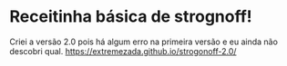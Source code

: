 # Receitinha básica de strognoff!
Criei a versão 2.0 pois há algum erro na primeira versão e eu ainda não descobri qual.
https://extremezada.github.io/strogonoff-2.0/
